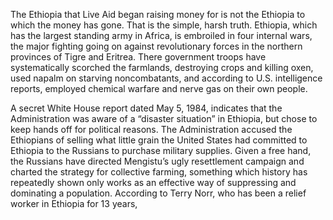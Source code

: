 The Ethiopia that Live Aid began raising money for is not the Ethiopia to which the money has gone. That is the simple, harsh truth. Ethiopia, which has the largest standing army in Africa, is embroiled in four internal wars, the major fighting going on against revolutionary forces in the northern provinces of Tigre and Eritrea. There government troops have systematically scorched the farmlands, destroying crops and killing oxen, used napalm on starving noncombatants, and according to U.S. intelligence reports, employed chemical warfare and nerve gas on their own people.



 A secret White House report dated May 5, 1984, indicates that the Administration was aware of a “disaster situation” in Ethiopia, but chose to keep hands off for political reasons. The Administration accused the Ethiopians of selling what little grain the United States had committed to Ethiopia to the Russians to purchase military supplies. Given a free hand, the Russians have directed Mengistu’s ugly resettlement campaign and charted the strategy for collective farming, something which history has repeatedly shown only works as an effective way of suppressing and dominating a population. According to Terry Norr, who has been a relief worker in Ethiopia for 13 years,
 
 
 
 